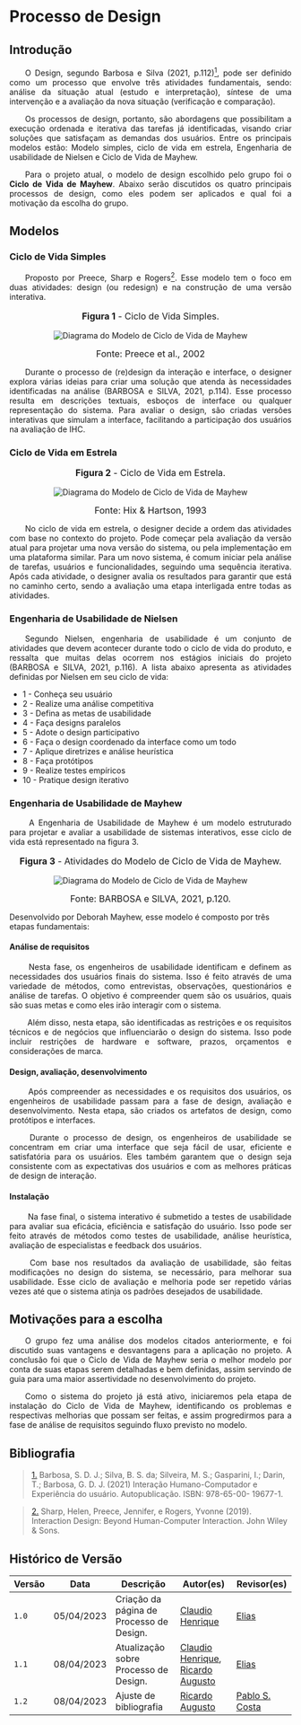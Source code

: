 # Processo de Design

## Introdução

<p style="text-align: justify;">&emsp;&emsp;O Design, segundo Barbosa e Silva (2021, p.112)<a id="anchor_1" href="#REF1"><sup>1<sup></a>, pode ser definido como um processo que envolve três atividades fundamentais, sendo: análise da situação atual (estudo e interpretação), síntese de uma intervenção e a avaliação da nova situação (verificação e comparação).</p>

<p style="text-align: justify;">&emsp;&emsp;Os processos de design, portanto, são abordagens que possibilitam a execução ordenada e iterativa das tarefas já identificadas, visando criar soluções que satisfaçam as demandas dos usuários. Entre os principais modelos estão: Modelo simples, ciclo de vida em estrela, Engenharia de usabilidade de Nielsen e Ciclo de Vida de Mayhew.</p>

<p style="text-align: justify;">&emsp;&emsp;Para o projeto atual, o modelo de design escolhido pelo grupo foi o <b>Ciclo de Vida de Mayhew</b>. Abaixo serão discutidos os quatro principais processos de design, como eles podem ser aplicados e qual foi a motivação da escolha do grupo.</p>

## Modelos

### Ciclo de Vida Simples

<p style="text-align: justify;">&emsp;&emsp;Proposto por Preece, Sharp e Rogers<a id="anchor_2" href="#REF2"><sup>2<sup></a>. Esse modelo tem o foco em duas atividades: design (ou redesign) e na construção de uma versão interativa.</p>

<center>
<font size="3"><p style="text-align: center"><b>Figura 1</b> - Ciclo de Vida Simples.</p></font>

![Diagrama do Modelo de Ciclo de Vida de Mayhew](../assets/processo-design/ciclo-simples.png)

<figcaption><font size="3">Fonte: Preece	et	al., 2002</font></figcaption>
</center>

<p style="text-align: justify;">&emsp;&emsp;Durante o processo de (re)design da interação e interface, o designer explora várias ideias para criar uma solução que atenda às necessidades identificadas na análise (BARBOSA e SILVA, 2021, p.114). Esse processo resulta em descrições textuais, esboços de interface ou qualquer representação do sistema. Para avaliar o design, são criadas versões interativas que simulam a interface, facilitando a participação dos usuários na avaliação de IHC.</p>

### Ciclo de Vida em Estrela

<center>
<font size="3"><p style="text-align: center"><b>Figura 2</b> - Ciclo de Vida em Estrela.</p></font>

![Diagrama do Modelo de Ciclo de Vida de Mayhew](../assets/processo-design/ciclo-estrela.png)

<figcaption><font size="3">Fonte: Hix & Hartson, 1993</font></figcaption>
</center>

<p style="text-align: justify;">&emsp;&emsp;No ciclo de vida em estrela, o designer decide a ordem das atividades com base no contexto do projeto. Pode começar pela avaliação da versão atual para projetar uma nova versão do sistema, ou pela implementação em uma plataforma similar. 
Para um novo sistema, é comum iniciar pela análise de tarefas, usuários e funcionalidades, seguindo uma sequência iterativa. Após cada atividade, o designer avalia os resultados para garantir que está no caminho certo, sendo a avaliação uma etapa interligada entre todas as atividades.</p>


### Engenharia de Usabilidade de Nielsen
<p style="text-align: justify;">&emsp;&emsp;Segundo Nielsen, engenharia de usabilidade é um conjunto de atividades que devem acontecer durante todo o ciclo de vida do produto, e ressalta que muitas delas ocorrem nos estágios iniciais
do projeto (BARBOSA e SILVA, 2021, p.116). A lista abaixo apresenta as atividades definidas por Nielsen em seu ciclo de vida:</p>


- 1 - Conheça seu usuário
- 2 - Realize uma análise competitiva
- 3 - Defina as metas de usabilidade
- 4 - Faça designs paralelos
- 5 - Adote o design participativo
- 6 - Faça o design coordenado da interface como um todo
- 7 - Aplique diretrizes e análise heurística
- 8 - Faça protótipos
- 9 - Realize testes empíricos
- 10 - Pratique design iterativo


### Engenharia de Usabilidade de Mayhew
<p style="text-align: justify;">&emsp;&emsp;
A Engenharia de Usabilidade de Mayhew é um modelo estruturado para projetar e avaliar a usabilidade de sistemas interativos, esse ciclo de vida está representado na figura 3.

</p>

<center>
<font size="3"><p style="text-align: center"><b>Figura 3</b> - Atividades do Modelo de Ciclo de Vida de Mayhew.</p></font>

![Diagrama do Modelo de Ciclo de Vida de Mayhew](../assets/processo-design/processo-mayhew.png)

<figcaption><font size="3">Fonte: BARBOSA e SILVA, 2021, p.120.</font></figcaption>
</center>

Desenvolvido por Deborah Mayhew, esse modelo é composto por três etapas fundamentais:

#### Análise de requisitos
<p style="text-align: justify;">&emsp;&emsp;
Nesta fase, os engenheiros de usabilidade identificam e definem as necessidades dos usuários finais do sistema. Isso é feito através de uma variedade de métodos, como entrevistas, observações, questionários e análise de tarefas. O objetivo é compreender quem são os usuários, quais são suas metas e como eles irão interagir com o sistema. 
</p>
<p style="text-align: justify;">&emsp;&emsp;
Além disso, nesta etapa, são identificadas as restrições e os requisitos técnicos e de negócios que influenciarão o design do sistema. Isso pode incluir restrições de hardware e software, prazos, orçamentos e considerações de marca.
</p>

#### Design, avaliação, desenvolvimento
<p style="text-align: justify;">&emsp;&emsp;
Após compreender as necessidades e os requisitos dos usuários, os engenheiros de usabilidade passam para a fase de design, avaliação e desenvolvimento. Nesta etapa, são criados os artefatos de design, como protótipos e interfaces.
</p>
<p style="text-align: justify;">&emsp;&emsp;
Durante o processo de design, os engenheiros de usabilidade se concentram em criar uma interface que seja fácil de usar, eficiente e satisfatória para os usuários. Eles também garantem que o design seja consistente com as expectativas dos usuários e com as melhores práticas de design de interação.
</p>

#### Instalação
<p style="text-align: justify;">&emsp;&emsp;
Na fase final, o sistema interativo é submetido a testes de usabilidade para avaliar sua eficácia, eficiência e satisfação do usuário. Isso pode ser feito através de métodos como testes de usabilidade, análise heurística, avaliação de especialistas e feedback dos usuários.
</p>
<p style="text-align: justify;">&emsp;&emsp;
Com base nos resultados da avaliação de usabilidade, são feitas modificações no design do sistema, se necessário, para melhorar sua usabilidade. Esse ciclo de avaliação e melhoria pode ser repetido várias vezes até que o sistema atinja os padrões desejados de usabilidade.
</p>

## Motivações para a escolha
<p style="text-align: justify;">&emsp;&emsp;O grupo fez uma análise dos modelos citados anteriormente, e foi discutido suas vantagens e desvantagens para a aplicação no projeto. A conclusão foi que o Ciclo de Vida de Mayhew seria o melhor modelo por conta de suas etapas serem detalhadas e bem definidas, assim servindo de guia para uma maior assertividade no desenvolvimento do projeto.</p>
<p style="text-align: justify;">&emsp;&emsp;Como o sistema do projeto já está ativo, iniciaremos pela etapa de instalação do Ciclo de Vida de Mayhew, identificando os problemas e respectivas melhorias que possam ser feitas, e assim progredirmos para a fase de análise de requisitos seguindo fluxo previsto no modelo.</p>

## Bibliografia
> <a id="REF1" href="#anchor_1">1.</a> Barbosa, S. D. J.; Silva, B. S. da; Silveira, M. S.; Gasparini, I.; Darin, T.; Barbosa, G. D. J. (2021) 
Interação Humano-Computador e Experiência do usuário. Autopublicação. ISBN: 978-65-00-
19677-1.

> <a id="REF2" href="#anchor_2">2.</a> Sharp, Helen, Preece, Jennifer, e Rogers, Yvonne (2019). Interaction Design: Beyond Human-Computer
Interaction. John Wiley & Sons.

## Histórico de Versão

| Versão |    Data    |                Descrição                 |                    Autor(es)                     |                 Revisor(es)                  |
| ------ | ---------- | ------------------------------------------- | ------------------------------------------------ | ------------------------------------------- |
| `1.0`  | 05/04/2023 | Criação da página de Processo de Design. | [Claudio Henrique](https://github.com/claudiohsc) | [Elias](https://github.com/EliasOliver21) |
| `1.1`  | 08/04/2023 | Atualização sobre Processo de Design. | [Claudio Henrique](https://github.com/claudiohsc), [Ricardo Augusto](https://github.com/avmricardo) | [Elias](https://github.com/EliasOliver21) |
| `1.2`  | 08/04/2023 | Ajuste de bibliografia | [Ricardo Augusto](https://github.com/avmricardo) | [Pablo S. Costa](https://github.com/pabloheika)
